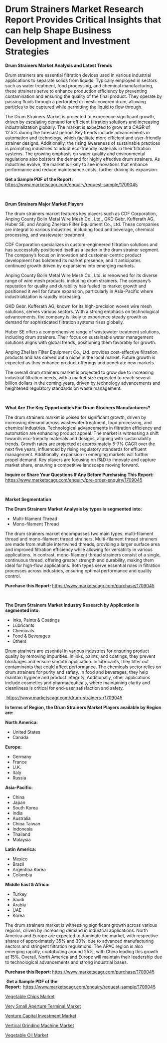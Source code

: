 <p><h1>Drum Strainers Market Research Report Provides Critical Insights that can help Shape Business Development and Investment Strategies</h1></p><p><strong>Drum Strainers Market Analysis and Latest Trends</strong></p>
<p><p>Drum strainers are essential filtration devices used in various industrial applications to separate solids from liquids. Typically employed in sectors such as water treatment, food processing, and chemical manufacturing, these strainers serve to enhance production efficiency by preventing contamination and ensuring the quality of the final product. They operate by passing fluids through a perforated or mesh-covered drum, allowing particles to be captured while permitting the liquid to flow through.</p><p>The Drum Strainers Market is projected to experience significant growth, driven by escalating demand for efficient filtration solutions and increasing industrialization globally. The market is expected to grow at a CAGR of 12.5% during the forecast period. Key trends include advancements in automation and technology, which facilitate more efficient and user-friendly strainer designs. Additionally, the rising awareness of sustainable practices is prompting industries to adopt eco-friendly materials in their filtration systems. The growing emphasis on water quality and environmental regulations also bolsters the demand for highly effective drum strainers. As industries evolve, the market is likely to see innovations that enhance performance and reduce maintenance costs, further driving its expansion.</p></p>
<p><strong>Get a Sample PDF of the Report:&nbsp;</strong> <a href="https://www.marketscagr.com/enquiry/request-sample/1709045?utm_campaign=1557&utm_medium=2&utm_source=Github&utm_content=ia&utm_term=21102024&utm_id=drum-strainers">https://www.marketscagr.com/enquiry/request-sample/1709045</a></p>
<p>&nbsp;</p>
<p><strong>Drum Strainers Major Market Players</strong></p>
<p><p>The drum strainers market features key players such as CDF Corporation, Anping County Bolin Metal Wire Mesh Co., Ltd., GKD Gebr. Kufferath AG, Huber SE, and Anping ZheHan Filter Equipment Co., Ltd. These companies are integral to various industries, including food and beverage, chemical processing, and wastewater treatment.</p><p>CDF Corporation specializes in custom-engineered filtration solutions and has successfully positioned itself as a leader in the drum strainer segment. The company’s focus on innovation and customer-centric product development has bolstered its market presence, and it anticipates continued growth driven by expansions into emerging markets.</p><p>Anping County Bolin Metal Wire Mesh Co., Ltd. is renowned for its diverse range of wire mesh products, including drum strainers. The company’s reputation for quality and durability has fueled its market growth and positioned it well for future expansion, particularly in Asia-Pacific where industrialization is rapidly increasing.</p><p>GKD Gebr. Kufferath AG, known for its high-precision woven wire mesh solutions, serves various sectors. With a strong emphasis on technological advancements, the company is likely to experience steady growth as demand for sophisticated filtration systems rises globally.</p><p>Huber SE offers a comprehensive range of wastewater treatment solutions, including drum strainers. Their focus on sustainable water management solutions aligns with global trends, positioning them favorably for growth.</p><p>Anping ZheHan Filter Equipment Co., Ltd. provides cost-effective filtration products and has carved out a niche in the local market. Future growth is expected as they enhance product offerings and penetrate new markets.</p><p>The overall drum strainers market is projected to grow due to increasing industrial filtration needs, with a market size expected to reach several billion dollars in the coming years, driven by technology advancements and heightened regulatory standards on waste management.</p></p>
<p>&nbsp;</p>
<p><strong>What Are The Key Opportunities For Drum Strainers Manufacturers?</strong></p>
<p><p>The drum strainers market is poised for significant growth, driven by increasing demand across wastewater treatment, food processing, and chemical industries. Technological advancements in filtration efficiency and automation are enhancing product appeal. The market is witnessing a shift towards eco-friendly materials and designs, aligning with sustainability trends. Growth rates are projected at approximately 5-7% CAGR over the next five years, influenced by rising regulatory standards for effluent management. Additionally, expansion in emerging markets will further propel demand. Key players are focusing on R&D to innovate and capture market share, ensuring a competitive landscape moving forward.</p></p>
<p><strong>Inquire or Share Your Questions If Any Before Purchasing This Report:</strong> <a href="https://www.marketscagr.com/enquiry/pre-order-enquiry/1709045?utm_campaign=1557&utm_medium=2&utm_source=Github&utm_content=ia&utm_term=21102024&utm_id=drum-strainers">https://www.marketscagr.com/enquiry/pre-order-enquiry/1709045</a></p>
<p>&nbsp;</p>
<p><strong>Market Segmentation</strong></p>
<p><strong>The Drum Strainers Market Analysis by types is segmented into:</strong></p>
<p><ul><li>Multi-filament Thread</li><li>Mono-filament Thread</li></ul></p>
<p><p>The drum strainers market encompasses two main types: multi-filament thread and mono-filament thread strainers. Multi-filament thread strainers are made from multiple intertwined threads, providing a larger surface area and improved filtration efficiency while allowing for versatility in various applications. In contrast, mono-filament thread strainers consist of a single, continuous thread, offering greater strength and durability, making them ideal for high-flow applications. Both types serve essential roles in filtration processes across industries, ensuring optimal performance and quality control.</p></p>
<p><strong>Purchase this Report:&nbsp;</strong><a href="https://www.marketscagr.com/purchase/1709045?utm_campaign=1557&utm_medium=2&utm_source=Github&utm_content=ia&utm_term=21102024&utm_id=drum-strainers">https://www.marketscagr.com/purchase/1709045</a></p>
<p>&nbsp;</p>
<p><strong>The Drum Strainers Market Industry Research by Application is segmented into:</strong></p>
<p><ul><li>Inks, Paints & Coatings</li><li>Lubricants</li><li>Chemicals</li><li>Food & Beverages</li><li>Others</li></ul></p>
<p><p>Drum strainers are essential in various industries for ensuring product quality by removing impurities. In inks, paints, and coatings, they prevent blockages and ensure smooth application. In lubricants, they filter out contaminants that could affect performance. The chemicals sector relies on drum strainers for purity and safety. In food and beverages, they help maintain hygiene and product integrity. Additionally, other applications include cosmetics and pharmaceuticals, where maintaining clarity and cleanliness is critical for end-user satisfaction and safety.</p></p>
<p><a href="https://www.marketscagr.com/drum-strainers-r1709045?utm_campaign=1557&utm_medium=2&utm_source=Github&utm_content=ia&utm_term=21102024&utm_id=drum-strainers">&nbsp;https://www.marketscagr.com/drum-strainers-r1709045</a></p>
<p><strong>In terms of Region, the Drum Strainers Market Players available by Region are:</strong></p>
<p>
    <p> <strong> North America: </strong>
        <ul>
            <li>United States</li>
            <li>Canada</li>
        </ul>
        </p> 
    <p> <strong> Europe: </strong>
        <ul>
            <li>Germany</li>
            <li>France</li>
            <li>U.K.</li>
            <li>Italy</li>
            <li>Russia</li>
        </ul>
        </p> 
    <p> <strong> Asia-Pacific: </strong>
        <ul>
            <li>China</li>
            <li>Japan</li>
            <li>South Korea</li>
            <li>India</li>
            <li>Australia</li>
            <li>China Taiwan</li>
            <li>Indonesia</li>
            <li>Thailand</li>
            <li>Malaysia</li>
        </ul>
        </p> 
    <p> <strong> Latin America: </strong>
        <ul>
            <li>Mexico</li>
            <li>Brazil</li>
            <li>Argentina Korea</li>
            <li>Colombia</li>
        </ul>
        </p> 
    <p> <strong> Middle East & Africa: </strong>
        <ul>
            <li>Turkey</li>
            <li>Saudi</li>
            <li>Arabia</li>
            <li>UAE</li>
            <li>Korea</li>
        </ul>
    </p>
    </p>
<p><p>The drum strainers market is witnessing significant growth across various regions, driven by increasing demand in industrial applications. North America and Europe are expected to dominate the market, with respective shares of approximately 35% and 30%, due to advanced manufacturing sectors and stringent filtration regulations. The APAC region is also emerging rapidly, contributing around 25%, with China leading this growth at 15%. Overall, North America and Europe will maintain their leadership due to technological advancements and strong industrial bases.</p></p>
<p><strong>Purchase this Report: </strong><a href="https://www.marketscagr.com/purchase/1709045?utm_campaign=1557&utm_medium=2&utm_source=Github&utm_content=ia&utm_term=21102024&utm_id=drum-strainers">https://www.marketscagr.com/purchase/1709045</a></p>
<p>&nbsp;<strong>Get a Sample PDF of the Report:&nbsp;&nbsp;</strong><a href="https://www.marketscagr.com/enquiry/request-sample/1709045?utm_campaign=1557&utm_medium=2&utm_source=Github&utm_content=ia&utm_term=21102024&utm_id=drum-strainers">https://www.marketscagr.com/enquiry/request-sample/1709045</a></p>
<p><strong></strong></p>
<p><p><a href="https://www.linkedin.com/pulse/emerging-technologies-reshaping-vegetable-chips-market-impact-uenxe?utm_campaign=1557&utm_medium=2&utm_source=Github&utm_content=ia&utm_term=21102024&utm_id=drum-strainers">Vegetable Chips Market</a></p><p><a href="https://www.linkedin.com/pulse/very-small-aperture-terminal-market-trends-insights-qawec?utm_campaign=1557&utm_medium=2&utm_source=Github&utm_content=ia&utm_term=21102024&utm_id=drum-strainers">Very Small Aperture Terminal Market</a></p><p><a href="https://www.linkedin.com/pulse/global-venture-capital-investment-market-trends-innovations-vwe2c?utm_campaign=1557&utm_medium=2&utm_source=Github&utm_content=ia&utm_term=21102024&utm_id=drum-strainers">Venture Capital Investment Market</a></p><p><a href="https://www.linkedin.com/pulse/vertical-grinding-machine-market-dynamics-application-ymmkc?utm_campaign=1557&utm_medium=2&utm_source=Github&utm_content=ia&utm_term=21102024&utm_id=drum-strainers">Vertical Grinding Machine Market</a></p><p><a href="https://www.linkedin.com/pulse/charting-future-comprehensive-analysis-global-vegetable-oil-brtee?utm_campaign=1557&utm_medium=2&utm_source=Github&utm_content=ia&utm_term=21102024&utm_id=drum-strainers">Vegetable Oil Market</a></p></p>